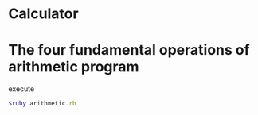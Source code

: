 # Calculator
# The four fundamental operations of arithmetic program

execute 
```ruby
$ruby arithmetic.rb
```
